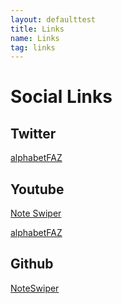 ```yaml
---
layout: defaulttest
title: Links
name: Links
tag: links
---
```


# Social Links

## Twitter
[alphabetFAZ](https://twitter.com/alphabetloreFAZ)
## Youtube
[Note Swiper](https://www.youtube.com/@noteswiper)

[alphabetFAZ](https://www.youtube.com/@alphabetFAZ)
## Github
[NoteSwiper](https://github.com/NoteSwiper)